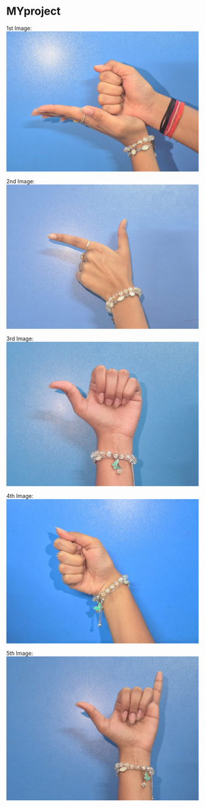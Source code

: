 # MYproject

1st Image: 
![Image 1](https://github.com/insha-fab/MYproject/blob/5ab181b9beaa36c50703a449b16a4c9d040a4935/1.jpg)

2nd Image:
![Image 2](https://github.com/insha-fab/MYproject/blob/76007ed03642933a09166975e0f297b1ec1b47a1/2.jpg)

3rd Image:
![Image 3](https://github.com/insha-fab/MYproject/blob/b56c516f5cffe44e46f2910e0b854ac211c1c8de/3.jpg)

4th Image:
![Image 4](https://github.com/insha-fab/MYproject/blob/ce10e6901f602bce498680802fce4d52758d867b/4.jpg)

5th Image:
![Image 5](https://github.com/insha-fab/MYproject/blob/61f47cf1934e1a6d14d88d62dd50668f39cd6fab/5.jpg)
